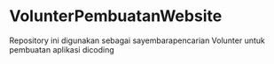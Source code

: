 # VolunterPembuatanWebsite

Repository ini digunakan sebagai sayembarapencarian Volunter untuk pembuatan aplikasi dicoding
